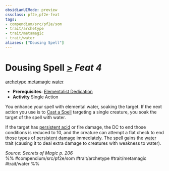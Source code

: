 ```yaml
---
obsidianUIMode: preview
cssclass: pf2e,pf2e-feat
tags:
- compendium/src/pf2e/som
- trait/archetype
- trait/metamagic
- trait/water
aliases: ["Dousing Spell"]
---
```

# Dousing Spell  [>](/rules/core-rulebook/chapter-9-playing-the-game.md#Actions "Single Action") *Feat 4*  
[archetype](/rules/traits/archetype.md)  [metamagic](/rules/traits/metamagic.md)  [water](/rules/traits/water.md)  

- **Prerequisites**: [Elementalist Dedication](/compendium/feats/elementalist-dedication-som.md)
- **Activity** Single Action

You enhance your spell with elemental water, soaking the target. If the next action you use is to [Cast a Spell](/rules/actions/cast-a-spell.md) targeting a single creature, you soak the target of the spell with water.

If the target has [persistent acid](/rules/conditions.md#Persistent%20Damage) or fire damage, the DC to end those conditions is reduced to 10, and the creature can attempt a flat check to end those types of [persistent damage](/rules/conditions.md#Persistent%20Damage) immediately. The spell gains the [water](/rules/traits/water.md) trait (causing it to deal extra damage to creatures with weakness to water).

*Source: Secrets of Magic p. 206*  
%% #compendium/src/pf2e/som #trait/archetype #trait/metamagic #trait/water %%
